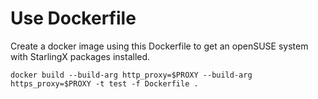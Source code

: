 
# Use Dockerfile

Create a docker image using this Dockerfile to get an openSUSE system with StarlingX packages installed.

```
docker build --build-arg http_proxy=$PROXY --build-arg https_proxy=$PROXY -t test -f Dockerfile .
```
